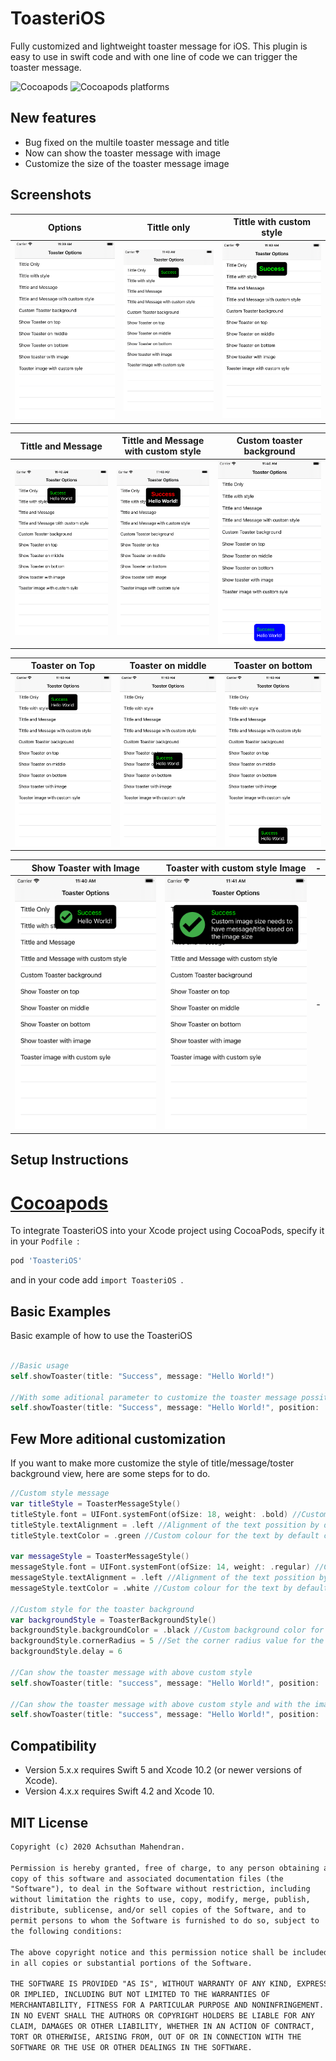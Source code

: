 # ToasteriOS
Fully customized and lightweight toaster message for iOS. This plugin is easy to use in swift code and with one line of code we can trigger the toaster message.

![Cocoapods](https://img.shields.io/cocoapods/v/ToasteriOS) ![Cocoapods platforms](https://img.shields.io/cocoapods/p/ToasteriOS)

## New features 
- Bug fixed on the multile toaster message and title 
- Now can show the toaster message with image 
- Customize the size of the toaster message image

## Screenshots

| Options | Tittle only | Tittle with custom style 
| ------ | ------ | ------|
| ![Alt text](https://github.com/Achsuthan/ToasteriOS/blob/main/screenshots/tableList.png?raw=true) | ![Alt text](https://github.com/Achsuthan/ToasteriOS/blob/main/screenshots/TitleOnly.png?raw=true)| ![Alt text](https://github.com/Achsuthan/ToasteriOS/blob/main/screenshots/TitleWithStyle.png?raw=true) 

| Tittle and Message | Tittle and Message with custom style | Custom toaster background
| ------ | ------ | ------ |
| ![Alt text](https://github.com/Achsuthan/ToasteriOS/blob/main/screenshots/TitleAndMessage.png?raw=true) | ![Alt text](https://github.com/Achsuthan/ToasteriOS/blob/main/screenshots/TittleAndMessageWithCustomStyle.png?raw=true) | ![Alt text](https://github.com/Achsuthan/ToasteriOS/blob/main/screenshots/CustomBackground.png?raw=true) 

 | Toaster on Top| Toaster on middle | Toaster on bottom 
 | ------ | ------| ------|
| ![Alt text](https://github.com/Achsuthan/ToasteriOS/blob/main/screenshots/ToasterOnTop.png?raw=true)| ![Alt text](https://github.com/Achsuthan/ToasteriOS/blob/main/screenshots/ToasterOnMiddle.png?raw=true) | ![Alt text](https://github.com/Achsuthan/ToasteriOS/blob/main/screenshots/ToasterOnBottom.png?raw=true)  

 | Show Toaster with Image | Toaster with custom style Image | - 
 | ------ | ------| ------|
| ![Alt text](https://github.com/Achsuthan/ToasteriOS/blob/main/screenshots/ToasterMessageWithImage.png?raw=true)| ![Alt text](https://github.com/Achsuthan/ToasteriOS/blob/main/screenshots/ToasterMessageWithCustomStyleImage.png?raw=true) | - 

## Setup Instructions
# [Cocoapods](https://cocoapods.org)

To integrate ToasteriOS into your Xcode project using CocoaPods, specify it in your ``` Podfile  ```:
``` sh
pod 'ToasteriOS'
```
and in your code add  ``` import ToasteriOS  ```.

## Basic Examples
Basic example of how to use the ToasteriOS

```swift

//Basic usage
self.showToaster(title: "Success", message: "Hello World!")

//With some aditional parameter to customize the toaster message possition
self.showToaster(title: "Success", message: "Hello World!", position: .middle)
```

## Few More aditional customization

If you want to make more customize the style of title/message/toster background view, here are some steps for to do.

```swift
//Custom style message
var titleStyle = ToasterMessageStyle()
titleStyle.font = UIFont.systemFont(ofSize: 18, weight: .bold) //Custom Font by default font is swift default font
titleStyle.textAlignment = .left //Alignment of the text possition by default the possition is left
titleStyle.textColor = .green //Custom colour for the text by default colour is green
            
var messageStyle = ToasterMessageStyle()
messageStyle.font = UIFont.systemFont(ofSize: 14, weight: .regular) //Custom Font by default font is swift default font
messageStyle.textAlignment = .left //Alignment of the text possition by default the possition is left
messageStyle.textColor = .white //Custom colour for the text by default colour is white

//Custom style for the toaster background
var backgroundStyle = ToasterBackgroundStyle()
backgroundStyle.backgroundColor = .black //Custom background color for the toaster by default the black color 
backgroundStyle.cornerRadius = 5 //Set the corner radius value for the background by default value is 8
backgroundStyle.delay = 6

//Can show the toaster message with above custom style 
self.showToaster(title: "success", message: "Hello World!", position: .top, titleStyle: titleStyle, messageStyle: messageStyle, toasterBacgroundStyle: backgroundStyle)

//Can show the toaster message with above custom style and with the image with style
self.showToaster(title: "success", message: "Hello World!", position: .top, titleStyle: titleStyle, messageStyle: messageStyle, toasterBacgroundStyle: backgroundStyle, isWithImage: true, toasterImage: #imageLiteral(resourceName: "success"), toasterSquareImageWidth: 80)
```

## Compatibility
- Version 5.x.x requires Swift 5 and Xcode 10.2 (or newer versions of Xcode).
- Version 4.x.x requires Swift 4.2 and Xcode 10.

## MIT License
```txt
Copyright (c) 2020 Achsuthan Mahendran.

Permission is hereby granted, free of charge, to any person obtaining a
copy of this software and associated documentation files (the
"Software"), to deal in the Software without restriction, including
without limitation the rights to use, copy, modify, merge, publish,
distribute, sublicense, and/or sell copies of the Software, and to
permit persons to whom the Software is furnished to do so, subject to
the following conditions:

The above copyright notice and this permission notice shall be included
in all copies or substantial portions of the Software.

THE SOFTWARE IS PROVIDED "AS IS", WITHOUT WARRANTY OF ANY KIND, EXPRESS
OR IMPLIED, INCLUDING BUT NOT LIMITED TO THE WARRANTIES OF
MERCHANTABILITY, FITNESS FOR A PARTICULAR PURPOSE AND NONINFRINGEMENT.
IN NO EVENT SHALL THE AUTHORS OR COPYRIGHT HOLDERS BE LIABLE FOR ANY
CLAIM, DAMAGES OR OTHER LIABILITY, WHETHER IN AN ACTION OF CONTRACT,
TORT OR OTHERWISE, ARISING FROM, OUT OF OR IN CONNECTION WITH THE
SOFTWARE OR THE USE OR OTHER DEALINGS IN THE SOFTWARE.
```